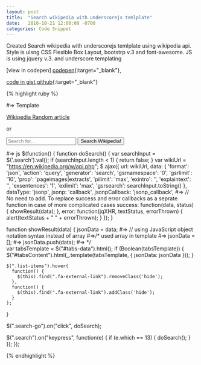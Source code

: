 ```yaml
---
layout: post
title:  "Search wikipedia with underscorejs temlplate"
date:   2016-10-21 12:00:00 -0700
categories: Code Snippet
---
```


Created Search wikipedia with underscorejs temlplate using wikipedia api. Style is uisng CSS Flexible Box Layout, bootstrp v.3 and font-awesome. JS is using jquery v.3. and underscore templating

[view in codepen] [codepen]{:target="_blank"},

[code in gist.github][gist]{:target="_blank"}


{% highlight ruby %}

#=> Template
<div class="main-container">
  <a class="wiki-text" href="https://en.wikipedia.org/wiki/Special:Random" target="_blank">Wikipedia Random article <i class="fa fa-external-link" aria-hidden="true"></i></a>
  <p class="wiki-text">or</p>
  <div class="input-group search-group">
    <input type="text" class="form-control search" placeholder="Search for...">
    <span class="input-group-btn search-go">
            <button class="btn btn-secondary" type="button">Search Wikipedia!</button>
      </span>
  </div>
  <ul id="tabsContent" class="list-continer">
    <script type="text/html" id="tabs-data">
       #=> // <% _.each(jsonData[0].query.pages, function(wiki,key,list){ %> used array 
       <% _.each(jsonData.query.pages, function(wiki,key,list){ %>   
            <li class="list-items">
              <a href="https://en.wikipedia.org/?curid=<%= key %>" target="_blank">
                <div class="entry-thumbnail">
                  <% typeof(wiki.thumbnail) != 'undefined' ? print('<img src='+ wiki.thumbnail["source"] +'>')  : print('')  %>
                </div>
                <div class="entry-title"><%= wiki.title  %></div>
                <div class="entry-extract">
                  <%= wiki.extract %>
                  <i class="fa fa-external-link hide" aria-hidden="true"></i>
                </div>
              </a> 
            </li>
       <% }); %>
    </script>
  </ul>
</div>

#=> js
$(function() {
  function doSearch() {
    var searchInput = $('.search').val();
    if (searchInput.length < 1) {
      return false;
    }
    var wikiUrl = "https://en.wikipedia.org/w/api.php";
    $.ajax({
      url: wikiUrl,
      data: {
        'format': 'json',
        'action': 'query',
        'generator': 'search',
        'gsrnamespace': '0',
        'gsrlimit': '10',
        'prop': 'pageimages|extracts',
        'pilimit': 'max',
        'exintro': '',
        'explaintext': '',
        'exsentences': '1',
        'exlimit': 'max',
        'gsrsearch': searchInput.toString()
      },
      dataType: 'jsonp',
      jsonp: 'callback',
      jsonpCallback: 'jsonp_callback', #=> // No need to add. To replace success and error callbacks as a seprate function in case of more complicated cases 
      success: function(data, status) {
        showResult(data);
      },
      error: function(jqXHR, textStatus, errorThrown) {
        alert(textStatus + " " + errorThrown);
      }
    });
  }

  function showResult(data) {
   jsonData = data;   #=> // using JavaScript object notation syntax instead of array
  #=>/* used array in template 
  #=>  jsonData = []; 
  #=>  jsonData.push(data);
  #=> */  
    var tabsTemplate = $("#tabs-data").html();
    if (Boolean(tabsTemplate)) {
      $("#tabsContent").html(_.template(tabsTemplate, {
        jsonData: jsonData
      }));
    }

    $(".list-items").hover(
      function() {
        $(this).find(".fa-external-link").removeClass('hide');
      },
      function() {
        $(this).find(".fa-external-link").addClass('hide');
      }
    );
  }

  $(".search-go").on("click", doSearch);

  $(".search").on("keypress", function(e) {
    if (e.which == 13) {
      doSearch();
    }
  });
});

{% endhighlight %}

[gist]: https://gist.github.com/alirokni/9f47da813f6e0aba353bcc5b575f899a
[codepen]: https://s.codepen.io/rokni/debug/KgbzLN
